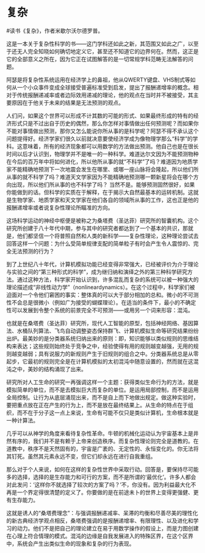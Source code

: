 # 复杂

\#读书《复杂》，作者米歇尔沃尔德罗普。

这是一本关于复杂性科学的书——这门学科还如此之新，其范围又如此之广，以至于还无人完全知晓如何确切地定义它，甚至还不知道它的边界何在。然而，这正是它的全部意义之所在，因为它正在试图解答的是一切常规学科范畴无法解答的问题。

阿瑟是将复杂性系统运用在经济学上的鼻祖，他从QWERTY键盘、VHS制式等如何从一个小众事件变成全球接受普遍标准受到启发，提出了报酬递增率的概念。相对于传统报酬递减率或者边际效用递减的理论，他的观点在当时并不被接受，其主要原因在于他关于未来的结果是无法预测的观点。

人们问，如果这个世界可以形成不计其数的可能的形式、如果最终形成的特有的经济形式只是不过出自于历史的偶然，那么你怎样对事情做出任何预测呢？而如果你不能对事情做出预测，那你又怎么能说你所从事的是科学呢？阿瑟不得不承认这个问题提得好。经济学家们很久以前就决意要使经济学成为像物理学那么“科学”的学科。这意味着，所有的经济现象都可以用数学的方法做出预测。他自己也是在很长时间以后才认识到，物理学并不是唯一的一种科学。难道达尔文因为不能预测物种在今后的百万年中将如何进化，所以他所从事的就“不科学”了吗？难道因为地质学家不能精确地预测下一次地震会发生在哪里、或哪一座山脉将会隆起，所以他们所从事的就不科学了吗？难道天文学家因为不能精确地预测哪一颗新星将会在哪个方向出现，所以他们所从事的也不科学了吗？
当然不是。能够预测固然很好，如果你能做到的话。但科学的实质在于解释，在于揭示大自然最基本的运转机制。这就是生物学家、地质学家和天文学家在他们各自的领域所从事的工作，这也正是他的报酬递增率或者说复杂性理论所瞄准的方向。

这场科学运动的神经中枢便是被称之为桑塔费（圣达菲）研究所的智囊机构。这个研究所创建于八十年代中期，参与其中的研究者都达到了一个基本的共识，那就是，他们都坚信一个将普照自然和人类的新科学——复杂性理论，这种理论尝试去回答这样一个问题：为什么受简单规律支配的简单粒子有时会产生令人震惊的、完全无法预测的行为？

到了上世纪八十年代，计算机模拟功能已经变得非常强大，已经被评价为介于理论与实验之间的“第三种形式的科学”，成为继归纳和演绎之外的第三种科学研究方法。通过这种方法，科学家开始认识到，许多混乱而复杂的系统可以被一种强大的理论描述成“非线性动力学”（nonlineardynamics）。在这个过程中，科学家们被迫面对一个令他们窘困的事实：整体真的可以大于部分相加的总和。微小的不可测性不会总是很微小（例如广为接受的蝴蝶理论）。在适当的条件下，最小的不确定性可以发展到令整个系统的前景完全不可预测——或用另一个词来形容：混沌。

也就是在桑塔费（圣达菲）研究所，现代人工智能的原型，包括神经网络、基因算法、水桶队列算法、飞鸟自动调整姿态保持群飞、计算机模拟生命等研究结果纷纷出炉。最美妙的是分类器系统归纳出来的原则：即，知识能够以类似规则的思维结构来表达；这些规则始终处于竞争之中，经验使得有用的规则越变越强，无用的规则越变越弱；具有说服力的新规则产生于旧规则的组合之中。分类器系统总是从零起步，它最初的规则完全是在计算机模拟的太初混沌中随意设置的，然而就在这混沌之中，美妙的结构涌现了出来。

研究所对人工生命的研究一再强调这样一个主题：获得类似生命行为的方法，就是模拟简单的单位，而不是去模拟巨大而复杂的单位。是运用局部控制，而不是运用全局控制。让行为从底层涌现出来，而不是自上而下地做出规定。做这种实验时，要把重点放在正在产生的行为上，而不是放在最终结果上。从生命的特点在于组织，而不在于分子这一点上来说，生命有可能不仅只是类似计算机，生命根本就是一种计算法。

几乎可以从神学的角度来看待复杂性革命。牛顿的机械化运动认为宇宙基本上是井然有序的，我们并不是有赖于上帝来创造秩序。而复杂性理论则完全是道教的。在道教中，秩序不是天然固有的，宇宙是广袤的、无定性的、永恒变化的。你无法将其钉死。虽然其元素永远不变，但它们却永远在进行自我重组。

那么对于个人来说，如何在这样的复杂性世界中采取行动。回答是，要保持尽可能多的选择，选择的是生存能力和可行的方案，而不是所谓的‘最优化’。许多人都会对此发问：‘这样你不就选择了较次的方案了吗？’不，你没有。因为利益最大化不再是一个界定得很清楚的定义了。你要做的是在前途未卜的世界上变得更强健、更有生存能力。

这就是诱人的“桑塔费理念”：与强调报酬递减率、呆滞的均衡和尽善尽美的理性化的新古典经济学观点相反，桑塔费强调的是报酬递增率、有限理性、以及进化和学习的动力。他们不是把自己的理论建立在易于用数学操作的假设上，而是力图创建在心理上符合情理的模式。混沌的边缘是自我发展进入的特殊区界，在这个区界中，系统会产生出类似生命的现象和复杂的行为表现。
